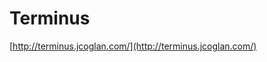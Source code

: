 <!--
id: 7823609027
link: http://tumblr.atmos.org/post/7823609027/terminus
slug: terminus
date: Tue Jul 19 2011 17:37:16 GMT-0700 (PDT)
publish: 2011-07-019
tags: 
title: Terminus
-->


Terminus
========

[http://terminus.jcoglan.com/](http://terminus.jcoglan.com/)

